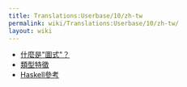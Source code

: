 ```yaml
---
title: Translations:Userbase/10/zh-tw
permalink: wiki/Translations:Userbase/10/zh-tw/
layout: wiki
---
```


-   [什麼是"圖式"？](/wiki/What_is_a_pattern? "wikilink")
-   [類型特徵](/wiki/Type_signatures "wikilink")
-   [Haskell參考](/wiki/Haskell_resources "wikilink")
